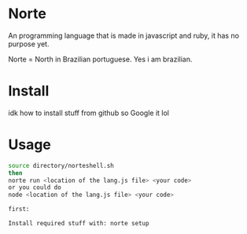 # Norte
An programming language that is made in javascript and ruby, it has no purpose yet.

Norte = North in Brazilian portuguese. Yes i am brazilian.

# Install
idk how to install stuff from github so Google it lol

# Usage

```sh
source directory/norteshell.sh
then
norte run <location of the lang.js file> <your code>
or you could do
node <location of the lang.js file> <your code>

first:

Install required stuff with: norte setup

```
